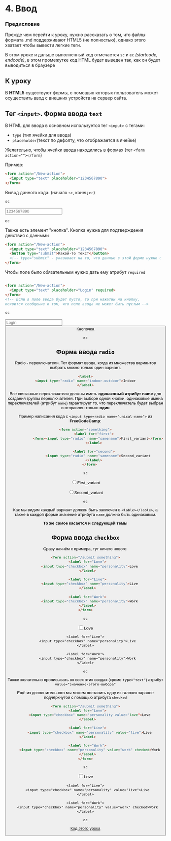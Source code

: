   # 4. Ввод
  ### Предисловие
  Прежде чем перейти к уроку, нужно рассказать о том, что файлы формата .md поддерживают HTML5 (не полностью), однако этого хватает чтобы вывести легкие теги.
  
  В этом уроке и дальше выполненный код отмечается `sc` и `ec` *(startcode, endcode)*, в этом промежутке код HTML будет выведен так, как он будет выводиться в браузере
  
  ## К уроку
  
  В **HTML5** существуют формы, с помощью которых пользователь может осуществить ввод с внешних устройств на сервер сайта.
  ## Тег `<input>`. Форма ввода `text`
  В HTML для ввода в основном используется тег `<input>` с тегами:
  
  * `type` (тип ячейки для ввода)
  * `placeholder`(текст по дефолту, что отображается в ячейке)
  
  Желательно, чтобы ячейки ввода находились в формах (тег `<form action=""></form`)
  
  Пример:
  
  ```html
  <form action="/New-action">
    <input type="text" placeholder="1234567890">
  </form>
  ```
  
  Вывод данного кода: (начало `sc`, конец `ec`)
  
  `sc`
  
  <form action="/New-action">
    <input type="text" placeholder="1234567890">
  </form>
  
  `ec`
  
  Также есть элемент "кнопка". Кнопка нужна для подтверждения действия с данными
  
  ```html
  <form action="/New-action">
    <input type="text" placeholder="1234567890">
    <button type="submit">Какой-то текст</button>
    <!-- type="submit" - указывает на то, что данные в этой форме нужно отправить -->
  </form>
  ```
  
  Чтобы поле было обязательным нужно дать ему атрибут `required`
  
  ```html
  
  <form action="/New-action">
    <input type="text" placeholder="Login" required>
  </form>
  <!-- Если в поле ввода будет пусто, то при нажатии на кнопку,
  появится сообщение о том, что поле ввода не может быть пустым -->
  ```
  
  `sc`
  
  <form action="/New-action">
    <input type="text" placeholder="Login" required>
    <br>
    <button type="submit">Кнопочка</buttom>
  </form>
  
  `ec`
  
  ## Форма ввода `radio`
  Radio - переключатели. Тот формат ввода, когда из множества вариантов выбрать можно только один вариант.
  
  ```html
  <label>
  <input type="radio" name="indoor-outdoor">Indoor
  </label>
  ```
  
  Все связанные переключатели должны иметь **одинаковый атрибут name** для создания группы переключателей. При выборе одной кнопки, одинаковые имена переключателей (атрибут `name`) гарантирует то, что переключатель будет выбран и отправлен только **один**
  
  Пример написания кода с `<input type=radio name="unical-name">` из **FreeCodeCamp**:
  
  ```html
  <form action="something">
          <label for="first">
              <form><input type="radio" name="samename">First_variant</form>
          </label>
  
          <label for="second">
              <input type="radio" name="samename">Second_variant
          </label>
      </form>
  ```
  
  `sc`
  
  <form action="something">
  <label for="first">
  <form><input type="radio" name="samename">First_variant</form>
  </label>
  
  <label for="second">
  <input type="radio" name="samename">Second_variant
  </label>
  </form>
  
  `ec`
  
  Как мы видим каждый вариант должен быть заключен в `<lable></lable>`, а также в каждой форме значение атрибута `name` должно быть одинаковым. 
  
  **То же самое касается и следующей темы**
  ## Форма ввода `checkbox`
  
  Сразу начнём с примера, тут ничего нового:
  
  ```html
  <form action="/submit something">
    <label for="Love">
      <input type="checkbox" name="personality">Love
    </label>
    
    <label for="Live">
      <input type="checkbox" name="personality">Live
    </label>
    
    <label for="Work">
      <input type="checkbox" name="personality">Work
    </label>
  </form>
  ```
  
  `sc`
  
  <form action="/submit something">
    <label for="Love">
      <input type="checkbox" name="personality">Love
    </label>
    
    <label for="Live">
      <input type="checkbox" name="personality">Live
    </label>
    
    <label for="Work">
      <input type="checkbox" name="personality">Work
    </label>
  </form>
  
  `ec`
  
  Также желательно прописывать во всех этих вводах (кроме `type="text"`) атрибут `value="значение-этого-выбора"`
  
  Ещё из дополнительного мы можем поставить одну из галочек заранее подчёркнутой с помощью атрибута `checked`
  
  ```html
  <form action="/submit something">
    <label for="Love">
      <input type="checkbox" name="personality value="love">Love
    </label>
    
    <label for="Live">
      <input type="checkbox" name="personality" value="live">Live
    </label>
    
    <label for="Work">
      <input type="checkbox" name="personality" value="work" checked>Work
    </label>
  </form>
  ```
  
  `sc`
  
  <form action="/submit something">
    <label for="Love">
      <input type="checkbox" name="personality value="love">Love
    </label>
    
    <label for="Live">
      <input type="checkbox" name="personality" value="live">Live
    </label>
    
    <label for="Work">
      <input type="checkbox" name="personality" value="work" checked>Work
    </label>
  </form>
  
  `ec`
  
  [Код этого урока](https://github.com/Username77177/WebLearning/blob/master/htmlsource/4.Input.html)
